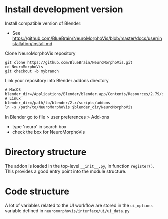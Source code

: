 # Install development version

Install compatible version of Blender:
- See https://github.com/BlueBrain/NeuroMorphoVis/blob/master/docs/user/installation/install.md

Clone NeuroMorphoVis repository 

```
git clone https://github.com/BlueBrain/NeuroMorphoVis.git
cd NeuroMorphoVis
git checkout -b mybranch
```

Link your repository into Blender addons directory

```
# MacOS
blender_dir=/Applications/Blender/blender.app/Contents/Resources/2.79/scripts/addons
# Linux
blender_dir=/path/to/blender/2.x/scripts/addons
ln -s /path/to/NeuroMorphoVis $blender_dir/NeuroMorphoVis
```


In Blender go to file > user preferences > Add-ons
- type 'neuro' in search box
- check the box for NeuroMorphoVis

# Directory structure

The addon is loaded in the top-level `__init__.py`, in function `register()`.
This provides a good entry point into the module structure.

# Code structure

A lot of variables related to the UI workflow are stored in the `ui_options` variable defined in `neuromorphovis/interface/ui/ui_data.py`